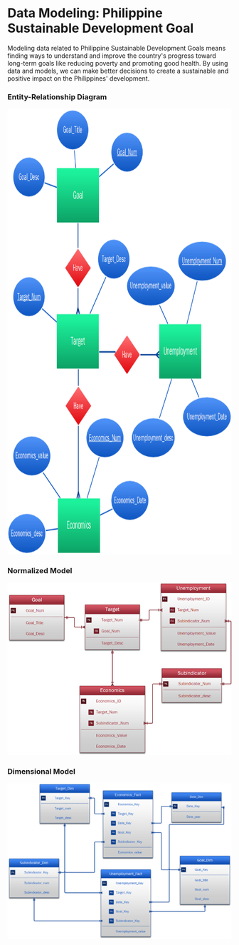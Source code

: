 # Data Modeling: Philippine Sustainable Development Goal

Modeling data related to Philippine Sustainable Development Goals means finding ways to understand and improve the country's progress toward long-term goals like reducing poverty and promoting good health. By using data and models, we can make better decisions to create a sustainable and positive impact on the Philippines' development.

### Entity-Relationship Diagram

<img src="Visio/SDG_ERD.png" width="1000" height="1000">

### Normalized Model

![alt text](Visio/NormalizedModel.png)

### Dimensional Model

![alt text](Visio/DimensionalModeling.png)
